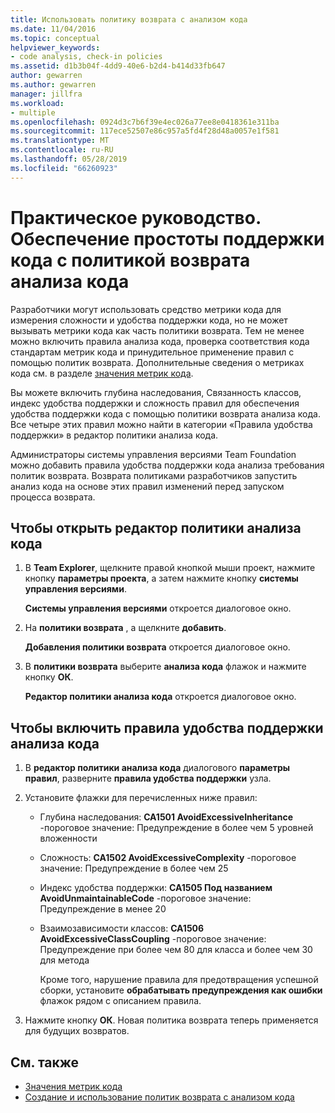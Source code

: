 ```yaml
---
title: Использовать политику возврата с анализом кода
ms.date: 11/04/2016
ms.topic: conceptual
helpviewer_keywords:
- code analysis, check-in policies
ms.assetid: d1b3b04f-4dd9-40e6-b2d4-b414d33fb647
author: gewarren
ms.author: gewarren
manager: jillfra
ms.workload:
- multiple
ms.openlocfilehash: 0924d3c7b6f39e4ec026a77ee8e0418361e311ba
ms.sourcegitcommit: 117ece52507e86c957a5fd4f28d48a0057e1f581
ms.translationtype: MT
ms.contentlocale: ru-RU
ms.lasthandoff: 05/28/2019
ms.locfileid: "66260923"
---
```

# <a name="how-to-enforce-maintainable-code-with-a-code-analysis-check-in-policy"></a>Практическое руководство. Обеспечение простоты поддержки кода с политикой возврата анализа кода

Разработчики могут использовать средство метрики кода для измерения сложности и удобства поддержки кода, но не может вызывать метрики кода как часть политики возврата. Тем не менее можно включить правила анализа кода, проверка соответствия кода стандартам метрик кода и принудительное применение правил с помощью политик возврата. Дополнительные сведения о метриках кода см. в разделе [значения метрик кода](../code-quality/code-metrics-values.md).

Вы можете включить глубина наследования, Связанность классов, индекс удобства поддержки и сложность правил для обеспечения удобства поддержки кода с помощью политики возврата анализа кода. Все четыре этих правил можно найти в категории «Правила удобства поддержки» в редактор политики анализа кода.

Администраторы системы управления версиями Team Foundation можно добавить правила удобства поддержки кода анализа требования политик возврата. Возврата политиками разработчиков запустить анализ кода на основе этих правил изменений перед запуском процесса возврата.

## <a name="to-open-the-code-analysis-policy-editor"></a>Чтобы открыть редактор политики анализа кода

1. В **Team Explorer**, щелкните правой кнопкой мыши проект, нажмите кнопку **параметры проекта**, а затем нажмите кнопку **системы управления версиями**.

     **Системы управления версиями** откроется диалоговое окно.

2. На **политики возврата** , а щелкните **добавить**.

     **Добавления политики возврата** откроется диалоговое окно.

3. В **политики возврата** выберите **анализа кода** флажок и нажмите кнопку **ОК**.

     **Редактор политики анализа кода** откроется диалоговое окно.

## <a name="to-enable-code-analysis-maintainability-rules"></a>Чтобы включить правила удобства поддержки анализа кода

1. В **редактор политики анализа кода** диалогового **параметры правил**, разверните **правила удобства поддержки** узла.

2. Установите флажки для перечисленных ниже правил:

   - Глубина наследования: **CA1501 AvoidExcessiveInheritance** -пороговое значение: Предупреждение в более чем 5 уровней вложенности

   - Сложность: **CA1502 AvoidExcessiveComplexity** -пороговое значение: Предупреждение в более чем 25

   - Индекс удобства поддержки: **CA1505 Под названием AvoidUnmaintainableCode** -пороговое значение: Предупреждение в менее 20

   - Взаимозависимости классов: **CA1506 AvoidExcessiveClassCoupling** -пороговое значение: Предупреждение при более чем 80 для класса и более чем 30 для метода

     Кроме того, нарушение правила для предотвращения успешной сборки, установите **обрабатывать предупреждения как ошибки** флажок рядом с описанием правила.

3. Нажмите кнопку **ОК**. Новая политика возврата теперь применяется для будущих возвратов.

## <a name="see-also"></a>См. также

- [Значения метрик кода](../code-quality/code-metrics-values.md)
- [Создание и использование политик возврата с анализом кода](../code-quality/how-to-create-or-update-standard-code-analysis-check-in-policies.md)
